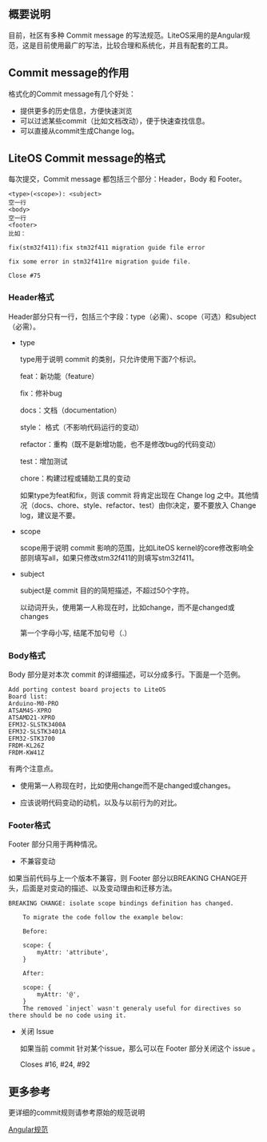 ## 概要说明

目前，社区有多种 Commit message 的写法规范。LiteOS采用的是Angular规范，这是目前使用最广的写法，比较合理和系统化，并且有配套的工具。


## Commit message的作用
格式化的Commit message有几个好处：

- 提供更多的历史信息，方便快速浏览
- 可以过滤某些commit（比如文档改动），便于快速查找信息。
- 可以直接从commit生成Change log。

## LiteOS Commit message的格式

每次提交，Commit message 都包括三个部分：Header，Body 和 Footer。

	<type>(<scope>): <subject>
	空一行
	<body>
	空一行
	<footer>
	比如：

    fix(stm32f411):fix stm32f411 migration guide file error

    fix some error in stm32f411re migration guide file.

    Close #75

### Header格式
 Header部分只有一行，包括三个字段：type（必需）、scope（可选）和subject（必需）。

- type

	type用于说明 commit 的类别，只允许使用下面7个标识。

	feat：新功能（feature）

	fix：修补bug

	docs：文档（documentation）

	style： 格式（不影响代码运行的变动）

	refactor：重构（既不是新增功能，也不是修改bug的代码变动）

	test：增加测试

	chore：构建过程或辅助工具的变动

	如果type为feat和fix，则该 commit 将肯定出现在 Change log 之中。其他情况（docs、chore、style、refactor、test）由你决定，要不要放入 Change log，建议是不要。

- scope

	scope用于说明 commit 影响的范围，比如LiteOS kernel的core修改影响全部则填写all，如果只修改stm32f411的则填写stm32f411。

- subject

	subject是 commit 目的的简短描述，不超过50个字符。

	以动词开头，使用第一人称现在时，比如change，而不是changed或changes

	第一个字母小写, 结尾不加句号（.）

### Body格式

Body 部分是对本次 commit 的详细描述，可以分成多行。下面是一个范例。

    Add porting contest board projects to LiteOS
    Board list:
    Arduino-M0-PRO
    ATSAM4S-XPRO
    ATSAMD21-XPRO
    EFM32-SLSTK3400A
    EFM32-SLSTK3401A
    EFM32-STK3700
    FRDM-KL26Z
    FRDM-KW41Z


有两个注意点。

- 使用第一人称现在时，比如使用change而不是changed或changes。

- 应该说明代码变动的动机，以及与以前行为的对比。


### Footer格式

Footer 部分只用于两种情况。

- 不兼容变动

如果当前代码与上一个版本不兼容，则 Footer 部分以BREAKING CHANGE开头，后面是对变动的描述、以及变动理由和迁移方法。

	BREAKING CHANGE: isolate scope bindings definition has changed.

    	To migrate the code follow the example below:

    	Before:

		scope: {
      		myAttr: 'attribute',
    	}

		After:

		scope: {
			myAttr: '@',
		}
		The removed `inject` wasn't generaly useful for directives so there should be no code using it.

- 关闭 Issue

	如果当前 commit 针对某个issue，那么可以在 Footer 部分关闭这个 issue 。

	Closes #16, #24, #92

## 更多参考

更详细的commit规则请参考原始的规范说明
 
[Angular规范](https://github.com/mychaser/docgather/blob/master/GitCommitMessageConventions.pdf)
